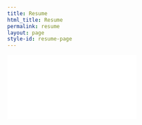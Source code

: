 ```yaml
---
title: Resume
html_title: Resume
permalink: resume
layout: page
style-id: resume-page
---
```


<embed src="/assets/documents/Resume - Nick McCrea - Computer Engineer.pdf" type="application/pdf">
